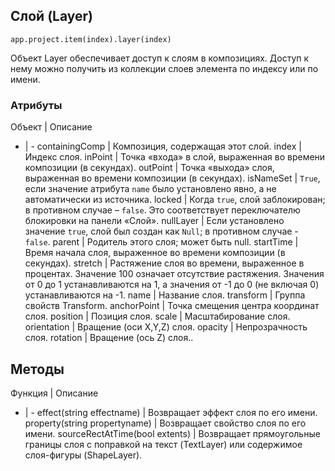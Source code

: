 ﻿## Слой (Layer)

`app.project.item(index).layer(index)`

Объект Layer обеспечивает доступ к слоям в композициях. Доступ к нему можно получить из коллекции слоев элемента по индексу или по имени.

### Атрибуты

Объект | Описание
- | -
containingComp | Композиция, содержащая этот слой.
index | Индекс слоя.
inPoint | Точка «входа» в слой, выраженная во времени композиции (в секундах).
outPoint | Точка «выхода» слоя, выраженная во времени композиции (в секундах).
isNameSet | `True`, если значение атрибута `name` было установлено явно, а не автоматически из источника.
locked | Когда `true`, слой заблокирован; в противном случае – `false`. Это соответствует переключателю блокировки на панели «Слой».
nullLayer | Если установлено значение `true`, слой был создан как `Null`; в противном случае - `false`.
parent | Родитель этого слоя; может быть null.
startTime | Время начала слоя, выраженное во времени композиции (в секундах).
stretch | Растяжение слоя во времени, выраженное в процентах. Значение 100 означает отсутствие растяжения. Значения от 0 до 1 устанавливаются на 1, а значения от -1 до 0 (не включая 0) устанавливаются на -1.
name | Название слоя.
transform | Группа свойств Transform.
anchorPoint | Точка смещения центра координат слоя.
position | Позиция слоя.
scale | Масштабирование слоя.
orientation | Вращение (оси X,Y,Z) слоя.
opacity | Непрозрачность слоя.
rotation | Вращение (ось Z) слоя..

## Методы

Функция | Описание
- | -
effect(string effectname) | Возвращает эффект слоя по его имени.
property(string propertyname) | Возвращает свойство слоя по его имени.
sourceRectAtTime(bool extents) | Возвращает прямоугольные границы слоя с поправкой на текст (TextLayer) или содержимое слоя-фигуры (ShapeLayer).

